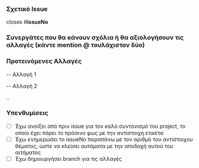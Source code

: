 ### Σχετικό Issue
closes #**issueNo**

### Συνεργάτες που θα κάνουν σχόλια ή θα αξιολογήσουν τις αλλαγές (κάντε mention @ τουλάχιστον δύο)

### Προτεινόμενες Αλλαγές
-- Αλλαγή 1

-- Αλλαγή 2

..

### Υπενθυμίσεις
- [ ] Έχω ανοίξει από πριν issue για τον καλό συντονισμό του project, το οποίο έχει πάρει το πράσινο φως με την αντίστοιχη ετικέτα
- [ ] Έχω ενημερώσει το issueNo παραπάνω με τον αριθμό του αντίστοιχου θέματος, ώστε να κλείσει αυτόματα με την αποδοχή αυτού του αιτήματος
- [ ] Έχω δημιουργήσει branch για τις αλλαγές
